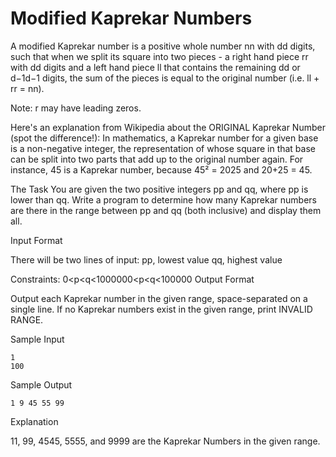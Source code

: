 Modified Kaprekar Numbers
=============

A modified Kaprekar number is a positive whole number nn with dd digits, such that when we split its square into two pieces - a right hand piece rr with dd digits and a left hand piece ll that contains the remaining dd or d−1d−1 digits, the sum of the pieces is equal to the original number (i.e. ll + rr = nn).

Note: r may have leading zeros.

Here's an explanation from Wikipedia about the ORIGINAL Kaprekar Number (spot the difference!): In mathematics, a Kaprekar number for a given base is a non-negative integer, the representation of whose square in that base can be split into two parts that add up to the original number again. For instance, 45 is a Kaprekar number, because 45² = 2025 and 20+25 = 45.

The Task 
You are given the two positive integers pp and qq, where pp is lower than qq. Write a program to determine how many Kaprekar numbers are there in the range between pp and qq (both inclusive) and display them all.

Input Format

There will be two lines of input: pp, lowest value qq, highest value

Constraints: 
0<p<q<1000000<p<q<100000
Output Format

Output each Kaprekar number in the given range, space-separated on a single line. If no Kaprekar numbers exist in the given range, print INVALID RANGE.

Sample Input
```
1
100
```
Sample Output
```
1 9 45 55 99
```
Explanation

11, 99, 4545, 5555, and 9999 are the Kaprekar Numbers in the given range.